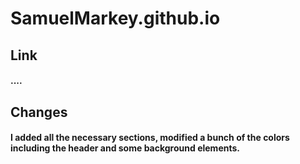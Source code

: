 # SamuelMarkey.github.io
## Link
#### ....
## Changes
#### I added all the necessary sections, modified a bunch of the colors including the header and some background elements.
